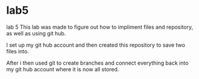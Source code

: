 # lab5
lab 5
This lab was made to figure out how to impliment files and repository, as well as using git hub.

I set up my git hub account and then created this repository to save two files into.

After i then used git to create branches and connect everything back into my git hub account where it is now all stored.

